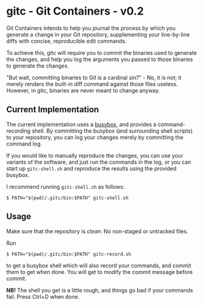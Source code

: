 # gitc - Git Containers - v0.2

Git Containers intends to help you journal the process by which you
generate a change in your Git repository, supplementing your
line-by-line diffs with concise, reproducible edit commands.

To achieve this, gitc will require you to commit the binaries used to
generate the changes, and help you log the arguments you passed to
those binaries to generate the changes.

"But wait, committing binaries to Git is a cardinal sin?" - No, it is
not; it merely renders the built-in diff command against those files
useless. However, in gitc, binaries are never meant to change anyway.

## Current Implementation

The current implementation uses a [busybox](https://busybox.net/), and
provides a command-recording shell. By committing the busybox (and
surrounding shell scripts) to your repository, you can log your
changes merely by committing the command log.

If you would like to manually reproduce the changes, you can use your
variants of the software, and just run the commands in the log, or you
can start up `gitc-shell.sh` and reproduce the results using the
provided busybox.

I recommend running `gitc-shell.sh` as follows:

```
$ PATH="$(pwd)/.gitc/bin:$PATH" gitc-shell.sh
```

## Usage

Make sure that the repository is _clean_: No non-staged or untracked
files.

Run

```
$ PATH="$(pwd)/.gitc/bin:$PATH" gitc-record.sh
```

to get a busybox shell which will also record your commands, and
commit them to get when done. You will get to modify the commit
message before commit.

**NB!** The shell you get is a little rough, and things go bad if your
commands fail. Press Ctrl+D when done.
